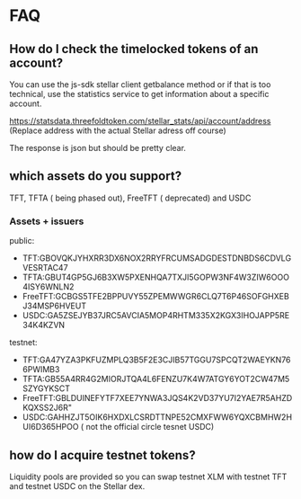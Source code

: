 # FAQ

## How do I check the timelocked tokens of an account?

You can use the js-sdk stellar client getbalance method or if that is too technical, use the statistics service to get information about a specific account.

<https://statsdata.threefoldtoken.com/stellar_stats/api/account/address> (Replace address with the actual Stellar adress off course)

The response is json but should be pretty clear.

## which assets do you support?

TFT, TFTA ( being phased out), FreeTFT ( deprecated) and USDC

### Assets + issuers

public:

- TFT:GBOVQKJYHXRR3DX6NOX2RRYFRCUMSADGDESTDNBDS6CDVLGVESRTAC47
- TFTA:GBUT4GP5GJ6B3XW5PXENHQA7TXJI5GOPW3NF4W3ZIW6OOO4ISY6WNLN2
- FreeTFT:GCBGS5TFE2BPPUVY55ZPEMWWGR6CLQ7T6P46SOFGHXEBJ34MSP6HVEUT
- USDC:GA5ZSEJYB37JRC5AVCIA5MOP4RHTM335X2KGX3IHOJAPP5RE34K4KZVN

testnet:

- TFT:GA47YZA3PKFUZMPLQ3B5F2E3CJIB57TGGU7SPCQT2WAEYKN766PWIMB3
- TFTA:GB55A4RR4G2MIORJTQA4L6FENZU7K4W7ATGY6YOT2CW47M5SZYGYKSCT
- FreeTFT:GBLDUINEFYTF7XEE7YNWA3JQS4K2VD37YU7I2YAE7R5AHZDKQXSS2J6R"
- USDC:GAHHZJT5OIK6HXDXLCSRDTTNPE52CMXFWW6YQXCBMHW2HUI6D365HPOO ( not the official circle tesnet USDC)

## how do I acquire testnet tokens?

Liquidity pools are provided so you can swap testnet XLM with testnet TFT and testnet USDC on the Stellar dex.
